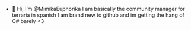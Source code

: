 - 👋 Hi, I’m @MimikaEuphorika
I am basically the community manager for terraria in spanish
I am brand new to github and im getting the hang of C# barely
<3

<!---
MimikaEuphorika/MimikaEuphorika is a ✨ special ✨ repository because its `README.md` (this file) appears on your GitHub profile.
You can click the Preview link to take a look at your changes.
--->
